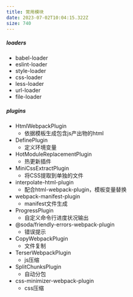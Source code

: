 ```yaml
---
title: 常用模块
date: 2023-07-02T10:04:15.322Z
size: 740
---
```

##### loaders

- babel-loader
- eslint-loader
- style-loader
- css-loader
- less-loader
- url-loader
- file-loader

##### plugins

- HtmlWebpackPlugin
  - 依据模板生成包含js产出物的html
- DefinePlugin
  - 定义环境变量
- HotModuleReplacementPlugin
  - 热更新插件
- MiniCssExtractPlugin
  - 将CSS提取到单独的文件
- interpolate-html-plugin
  - 配合html-webpack-plugin，模板变量替换
- webpack-manifest-plugin
  - manifest文件生成
- ProgressPlugin
  - 自定义命令行进度状况输出
- @soda/friendly-errors-webpack-plugin
  - 错误提示
- CopyWebpackPlugin
  - 文件复制
- TerserWebpackPlugin
  - js压缩
- SplitChunksPlugin
  - 自动分包
- css-minimizer-webpack-plugin
  - css压缩

